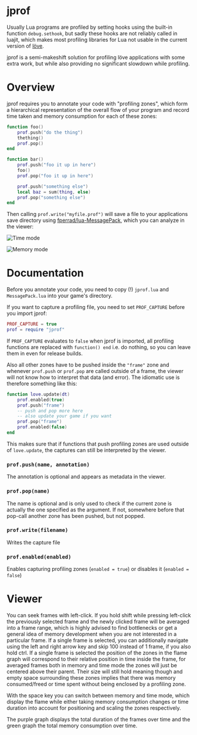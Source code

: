 # jprof

Usually Lua programs are profiled by setting hooks using the built-in function `debug.sethook`, but sadly these hooks are not reliably called in luajit, which makes most profiling libraries for Lua not usable in the current version of [löve](https://love2d.org/).

jprof is a semi-makeshift solution for profiling löve applications with some extra work, but while also providing no significant slowdown while profiling.

# Overview
jprof requires you to annotate your code with "profiling zones", which form a hierarchical representation of the overall flow of your program and record time taken and memory consumption for each of these zones:
```lua
function foo()
    prof.push("do the thing")
    thething()
    prof.pop()
end

function bar()
    prof.push("foo it up in here")
    foo()
    prof.pop("foo it up in here")

    prof.push("something else")
    local baz = sum(thing, else)
    prof.pop("something else")
end
```

Then calling `prof.write("myfile.prof")` will save a file to your applications save directory using [fperrad/lua-MessagePack](https://github.com/fperrad/lua-MessagePack), which you can analyze in the viewer:

![Time mode](https://user-images.githubusercontent.com/2214632/32566609-c3b96d40-c4b8-11e7-9aa5-1c77acf04595.png)

![Memory mode](https://user-images.githubusercontent.com/2214632/32566607-c39c648e-c4b8-11e7-88a5-a6f5d17d6b2c.png)

# Documentation
Before you annotate your code, you need to copy (!) `jprof.lua` and `MessagePack.lua` into your game's directory.

If you want to capture a profiling file, you need to set `PROF_CAPTURE` before you import jprof:
```lua
PROF_CAPTURE = true
prof = require "jprof"
```

If `PROF_CAPTURE` evaluates to `false` when jprof is imported, all profiling functions are replaced with `function() end` i.e. do nothing, so you can leave them in even for release builds.

Also all other zones have to be pushed inside the `"frame"` zone and whenever `prof.push` or `prof.pop` are called outside of a frame, the viewer will not know how to interpret that data (and error). The idiomatic use is therefore something like this:
```lua
function love.update(dt)
    prof.enabled(true)
    prof.push("frame")
    -- push and pop more here
    -- also update your game if you want
    prof.pop("frame")
    prof.enabled(false)
end
```
This makes sure that if functions that push profiling zones are used outside of `love.update`, the captures can still be interpreted by the viewer.


### `prof.push(name, annotation)`
The annotation is optional and appears as metadata in the viewer.

### `prof.pop(name)`
The name is optional and is only used to check if the current zone is actually the one specified as the argument. If not, somewhere before that pop-call another zone has been pushed, but not popped.

### `prof.write(filename)`
Writes the capture file

### `prof.enabled(enabled)`
Enables capturing profiling zones (`enabled = true`) or disables it (`enabled = false`)

# Viewer
You can seek frames with left-click. If you hold shift while pressing left-click the previously selected frame and the newly clicked frame will be averaged into a frame range, which is highly advised to find bottlenecks or get a general idea of memory development when you are not interested in a particular frame.
If a single frame is selected, you can additionally navigate using the left and right arrow key and skip 100 instead of 1 frame, if you also hold ctrl.
If a single frame is selected the position of the zones in the flame graph will correspond to their relative position in time inside the frame, for averaged frames both in memory and time mode the zones will just be centered above their parent. Their size will still hold meaning though and empty space surrounding these zones implies that there was memory consumed/freed or time spent without being enclosed by a profiling zone.

With the space key you can switch between memory and time mode, which display the flame while either taking memory consumption changes or time duration into account for positioning and scaling the zones respectively.

The purple graph displays the total duration of the frames over time and the green graph the total memory consumption over time.

